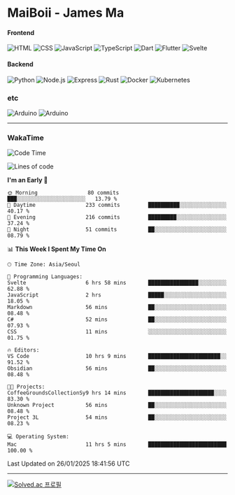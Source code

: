 # MaiBoii - James Ma

#### Frontend
![HTML](https://img.shields.io/badge/-HTML-E34F26?style=flat-square&logo=html5&logoColor=white)
![CSS](https://img.shields.io/badge/-CSS-1572B6?style=flat-square&logo=css3)
![JavaScript](https://img.shields.io/badge/-JavaScript-F7DF1E?style=flat-square&logo=javascript&logoColor=black)
![TypeScript](https://img.shields.io/badge/-TypeScript-02569B?style=flat-square&logo=typescript&logoColor=white)
![Dart](https://img.shields.io/badge/-Dart-0175C2?style=flat-square&logo=dart)
![Flutter](https://img.shields.io/badge/-Flutter-02569B?style=flat-square&logo=flutter)
![Svelte](https://img.shields.io/badge/-Svelte-E34F26?style=flat-square&logo=svelte&logoColor=white)


#### Backend
![Python](https://img.shields.io/badge/-Python-3776AB?style=flat-square&logo=python&logoColor=white)
![Node.js](https://img.shields.io/badge/-Node.js-339933?style=flat-square&logo=node.js&logoColor=white)
![Express](https://img.shields.io/badge/-Express-339933?style=flat-square&logo=express&logoColor=white)
![Rust](https://img.shields.io/badge/-Rust-000000?style=flat-square&logo=rust&logoColor=white)
![Docker](https://img.shields.io/badge/-Docker-2496ED?style=flat-square&logo=docker&logoColor=white)
![Kubernetes](https://img.shields.io/badge/-Kubernetes-326CE5?style=flat-square&logo=kubernetes&logoColor=white)


### etc
![Arduino](https://img.shields.io/badge/-Arduino-00878F?style=flat-square&logo=arduino&logoColor=white)
![Arduino](https://img.shields.io/badge/-Unity-232326?style=flat-square&logo=unity&logoColor=white)

---
### WakaTime
<!--START_SECTION:waka-->
![Code Time](http://img.shields.io/badge/Code%20Time-1%2C037%20hrs%2056%20mins-blue)

![Lines of code](https://img.shields.io/badge/From%20Hello%20World%20I%27ve%20Written-1.8%20million%20lines%20of%20code-blue)

**I'm an Early 🐤** 

```text
🌞 Morning                80 commits          ███░░░░░░░░░░░░░░░░░░░░░░   13.79 % 
🌆 Daytime                233 commits         ██████████░░░░░░░░░░░░░░░   40.17 % 
🌃 Evening                216 commits         █████████░░░░░░░░░░░░░░░░   37.24 % 
🌙 Night                  51 commits          ██░░░░░░░░░░░░░░░░░░░░░░░   08.79 % 
```


📊 **This Week I Spent My Time On** 

```text
🕑︎ Time Zone: Asia/Seoul

💬 Programming Languages: 
Svelte                   6 hrs 58 mins       ████████████████░░░░░░░░░   62.88 % 
JavaScript               2 hrs               █████░░░░░░░░░░░░░░░░░░░░   18.05 % 
Markdown                 56 mins             ██░░░░░░░░░░░░░░░░░░░░░░░   08.48 % 
C#                       52 mins             ██░░░░░░░░░░░░░░░░░░░░░░░   07.93 % 
CSS                      11 mins             ░░░░░░░░░░░░░░░░░░░░░░░░░   01.75 % 

🔥 Editors: 
VS Code                  10 hrs 9 mins       ███████████████████████░░   91.52 % 
Obsidian                 56 mins             ██░░░░░░░░░░░░░░░░░░░░░░░   08.48 % 

🐱‍💻 Projects: 
CoffeeGroundsCollectionSy9 hrs 14 mins       █████████████████████░░░░   83.30 % 
Unknown Project          56 mins             ██░░░░░░░░░░░░░░░░░░░░░░░   08.48 % 
Project 3L               54 mins             ██░░░░░░░░░░░░░░░░░░░░░░░   08.23 % 

💻 Operating System: 
Mac                      11 hrs 5 mins       █████████████████████████   100.00 % 
```


 Last Updated on 26/01/2025 18:41:56 UTC
<!--END_SECTION:waka-->
---
[![Solved.ac
프로필](http://mazassumnida.wtf/api/v2/generate_badge?boj=msu2020)](https://solved.ac/msu2020)
